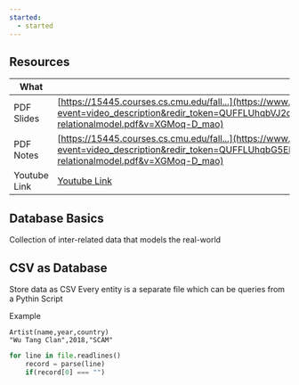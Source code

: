```yaml
---
started:
  - started
---
```

## Resources
| What | Link |
| ---- | ---- |
| PDF Slides | [https://15445.courses.cs.cmu.edu/fall...](https://www.youtube.com/redirect?event=video_description&redir_token=QUFFLUhqbVJ2dGlBcTNsMVhmaW5GWnZGcUdwSU5JQ3Zld3xBQ3Jtc0tuUGFLcUhmdnRLZ3BsclZpdzNGQmFnM1hKNWw1LVBoNUNvWkdFY0R0TGt0bHY4SHQtZVZ1ZnF3bDlxWnhxYWxsclBvcGVFd2RzZkVpbW9IRXUtME9MNkI2WmtZN0J1MHFwUHc3Y1lLTkRJTy1oMkZaSQ&q=https%3A%2F%2F15445.courses.cs.cmu.edu%2Ffall2023%2Fslides%2F01-relationalmodel.pdf&v=XGMoq-D_mao) |
| PDF Notes | [https://15445.courses.cs.cmu.edu/fall...](https://www.youtube.com/redirect?event=video_description&redir_token=QUFFLUhqbG5EMDlLU0RRTUlNV3JhUGlpYXhsbTl1X2ptQXxBQ3Jtc0tsQWc2SFZfUnhqLVhMbWotbXJkLXozZHU0OHVQUlF3YlNGOTFkSTE2RjJ1QVlxbUQwWVBkS0s1YUJXYmNSUjhubGl3VHJOX0RRWU8yUU5UMHN0aFQyUi1hUTVzSEJSOU52WV9GRGZLeW42Yk9zcUxLNA&q=https%3A%2F%2F15445.courses.cs.cmu.edu%2Ffall2023%2Fnotes%2F01-relationalmodel.pdf&v=XGMoq-D_mao) |
| Youtube Link | [Youtube Link](https://www.youtube.com/watch?v=uikbtpVZS2s&t=7s) |

## Database Basics



Collection of inter-related data that models the real-world

## CSV as Database

Store data as CSV
Every entity is a separate file which can be queries from a Pythin Script

Example

```csv
Artist(name,year,country)
"Wu Tang Clan",2018,"SCAM"
```


```python
for line in file.readlines()
	record = parse(line)
	if(record[0] === "")
```



